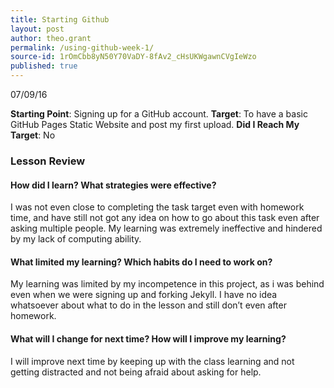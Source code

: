 ```yaml
---
title: Starting Github
layout: post
author: theo.grant
permalink: /using-github-week-1/
source-id: 1rOmCbb8yN50Y70VaDY-8fAv2_cHsUKWgawnCVgIeWzo
published: true
---
```


07/09/16

**Starting Point**: Signing up for a GitHub account.
**Target**: To have a basic GitHub Pages Static Website and post my first upload.
**Did I Reach My Target**: No

### Lesson Review ###

#### How did I learn? What strategies were effective? ####
I was not even close to completing the task target even with homework time, and have still not got any idea on how to go about this task even after asking multiple people. My learning was extremely ineffective and hindered by my lack of computing ability.

#### What limited my learning? Which habits do I need to work on? ####
My learning was limited by my incompetence in this project, as i was behind even when we were signing up and forking Jekyll. I have no idea whatsoever about what to do in the lesson and still don’t even after homework.

#### What will I change for next time? How will I improve my learning? ####
I will improve next time by keeping up with the class learning and not getting distracted and not being afraid about asking for help. 



